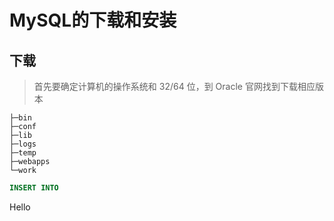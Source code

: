 # MySQL的下载和安装

## 下载
> 首先要确定计算机的操作系统和 32/64 位，到 Oracle 官网找到下载相应版本

```
├─bin
├─conf
├─lib
├─logs
├─temp
├─webapps
└─work
```
```sql
INSERT INTO 

```
Hello



